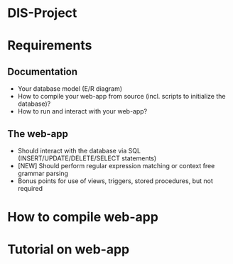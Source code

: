 # DIS-Project
# Requirements
## Documentation
* Your database model (E/R diagram)
* How to compile your web-app from source (incl. scripts to initialize the database)?
* How to run and interact with your web-app?
## The web-app
* Should interact with the database via SQL (INSERT/UPDATE/DELETE/SELECT statements)
* [NEW] Should perform regular expression matching or context free grammar parsing
* Bonus points for use of views, triggers, stored procedures, but not required

# How to compile web-app
# Tutorial on web-app
